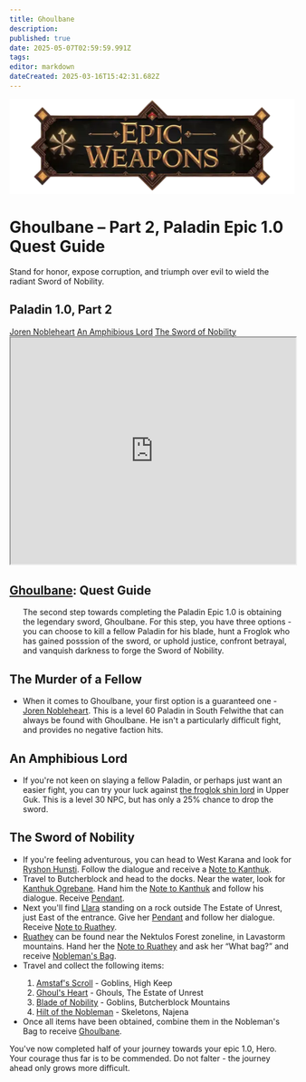 ```yaml
---
title: Ghoulbane
description: 
published: true
date: 2025-05-07T02:59:59.991Z
tags: 
editor: markdown
dateCreated: 2025-03-16T15:42:31.682Z
---
```


<!-- ───────────── Paladin Epic 1.0, Part 2 – Ghoulbane ───────────── -->
<div class="page-container">

  <!-- Header ------------------------------------------------------- -->
  <div class="hero-card">
    <img src="/epicweapons.webp" alt="Epic Enchanter Weapons Banner" class="hero-img">
    <h1 class="hero-title">Ghoulbane – Part 2, Paladin Epic 1.0 Quest Guide</h1>
    <p class="hero-sub">Stand for honor, expose corruption, and triumph over evil to wield the radiant Sword of Nobility.</p>
  </div>

  <!-- Original top-level heading kept intact ----------------------- -->
  <h2 id="top" class="quest-card">Paladin 1.0, Part 2</h2>

  <!-- Quick-Nav ---------------------------------------------------- -->
  <nav class="toc-nav">
    <a href="#joren">Joren Nobleheart</a>
    <a href="#upguk">An Amphibious Lord</a>
    <a href="#quest">The Sword of Nobility</a>
  </nav>

  <!-- Item Preview ------------------------------------------------- -->
  <iframe src="https://eqdb.net/item/detail/5504" width="100%" height="400"></iframe>

  <!-- Entire original content starts here ------------------------- -->

  <div class="quest-card" id="intro">
<h2><a href="https://eqdb.net/item/detail/5403">Ghoulbane</a>: Quest Guide</h2>
<ul>
The second step towards completing the Paladin Epic 1.0 is obtaining the legendary sword, Ghoulbane. For this step, you have three options - you can choose to kill a fellow Paladin for his blade, hunt a Froglok who has gained posssion of the sword, or uphold justice, confront betrayal, and vanquish darkness to forge the Sword of Nobility.
</ul>
  </div>

<!-- ────────── Joren Noblehear ────────── -->
<div class="quest-card" id="joren">
<h2>The Murder of a Fellow</h2>
  <ul>
    <li>
      When it comes to Ghoulbane, your first option is a guaranteed one - <a href="https://eqdb.net/npc/detail/62000">Joren Nobleheart</a>. This is a level 60 Paladin in South Felwithe that can always be found with Ghoulbane. He isn't a particularly difficult fight, and provides no negative faction hits.
    </li>
  </ul>
</div>

<!-- ────────── froglok shin lord ────────── -->
<div class="quest-card" id="upguk">
<h2>An Amphibious Lord</h2>
<ul>
  <li>If you're not keen on slaying a fellow Paladin, or perhaps just want an easier fight, you can try your luck against <a href="https://eqdb.net/npc/detail/65128">the froglok shin lord</a> in Upper Guk. This is a level 30 NPC, but has only a 25% chance to drop the sword.</li>
  </ul>
</div>

<!-- ────────── Combine ────────── -->
<div class="quest-card" id="quest">
<h2>The Sword of Nobility</h2>
<ul>
  <li>If you're feeling adventurous, you can head to West Karana and look for <a href="https://eqdb.net/npc/detail/12081">Ryshon Hunsti</a>. Follow the dialogue and receive a <a href="https://eqdb.net/item/detail/2416">Note to Kanthuk</a>.</li>
  <li>Travel to Butcherblock and head to the docks. Near the water, look for <a href="https://eqdb.net/npc/detail/68066">Kanthuk Ogrebane</a>. Hand him the <a href="https://eqdb.net/item/detail/2416">Note to Kanthuk</a> and follow his dialogue. Receive <a href="https://eqdb.net/item/detail/2414">Pendant</a>.</li>
  <li>Next you'll find <a href="https://eqdb.net/npc/detail/70043">Llara</a> standing on a rock outside The Estate of Unrest, just East of the entrance. Give her <a href="https://eqdb.net/item/detail/2414">Pendant</a> and follow her dialogue. Receive <a href="https://eqdb.net/item/detail/2417">Note to Ruathey</a>.</li>
  <li><a href="https://eqdb.net/npc/detail/27063">Ruathey</a> can be found near the Nektulos Forest zoneline, in Lavastorm mountains. Hand her the <a href="https://eqdb.net/item/detail/2417">Note to Ruathey</a> and ask her <q>What bag?</q> and receive <a href="https://eqdb.net/item/detail/17878">Nobleman's Bag</a>.</li>
  <li>Travel and collect the following items:</li>
    <ol>
      <li><a href="https://eqdb.net/item/detail/2411">Amstaf's Scroll</a> - Goblins, High Keep</li>
      <li><a href="https://eqdb.net/item/detail/2410">Ghoul's Heart</a> - Ghouls, The Estate of Unrest</li>
      <li><a href="https://eqdb.net/item/detail/2412">Blade of Nobility</a> - Goblins, Butcherblock Mountains</li>
      <li><a href="https://eqdb.net/item/detail/2413">Hilt of the Nobleman</a> - Skeletons, Najena
  </ol>
  <li>Once all items have been obtained, combine them in the Nobleman's Bag to receive <a href="https://eqdb.net/item/detail/5403">Ghoulbane</a>.
</ul>
</div>
  <p>You've now completed half of your journey towards your epic 1.0, Hero. Your courage thus far is to be commended. Do not falter - the journey ahead only grows more difficult.
</div>


